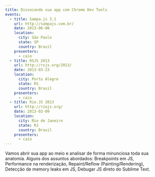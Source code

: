 ```yaml
---
title: Dissecando sua app com Chrome Dev Tools
events:
  - title: Sampa.js 3.1
    url: http://sampajs.com.br/
    date: 2013-06-08
    location:
      city: São Paulo
      state: SP
      country: Brasil
    presenters:
      - caio
  - title: RSJS 2013
    url: http://rsjs.org/2013/
    date: 2013-03-23
    location:
      city: Porto Alegre
      state: RS
      country: Brasil
    presenters:
      - caio
  - title: Rio.JS 2013
    url: http://riojs.org/
    date: 2013-03-09
    location:
      city: Rio de Janeiro
      state: RJ
      country: Brasil
    presenters:
      - caio
---
```


Vamos abrir sua app ao meio e analisar de forma minunciosa toda sua anatomia.
Alguns dos assuntos abordados: Breakpoints em JS, Performance na renderização,
Repaint/Reflow (Painting/Rendering), Detecção de memory leaks em JS, Debugar JS
direto do Sublime Text.
